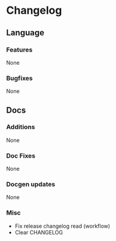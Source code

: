 # Changelog
## Language
### Features
None
### Bugfixes
None

## Docs
### Additions
None
### Doc Fixes
None
### Docgen updates
None

### Misc
- Fix release changelog read (workflow)
- Clear CHANGELOG
